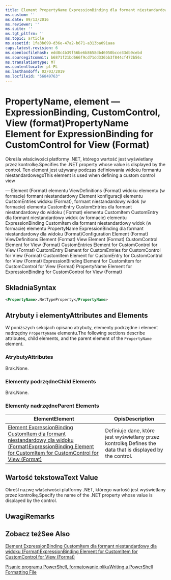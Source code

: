 ```yaml
---
title: Element PropertyName ExpressionBinding dla formant niestandardowy dla widoku (Format) | Dokumentacja firmy Microsoft
ms.custom: ''
ms.date: 09/13/2016
ms.reviewer: ''
ms.suite: ''
ms.tgt_pltfrm: ''
ms.topic: article
ms.assetid: 1fa3b699-d36e-47a2-b671-a313ba091aaa
caps.latest.revision: 6
ms.openlocfilehash: edd8c4b39f56be6b8658db46050bcce33db9cebd
ms.sourcegitcommit: b6871f21bd666f9cd71dd336bb3f844cf472b56c
ms.translationtype: MT
ms.contentlocale: pl-PL
ms.lasthandoff: 02/03/2019
ms.locfileid: "56849763"
---
```

# <a name="propertyname-element-for-expressionbinding-for-customcontrol-for-view-format"></a><span data-ttu-id="dedd6-102">PropertyName, element — ExpressionBinding, CustomControl, View (format)</span><span class="sxs-lookup"><span data-stu-id="dedd6-102">PropertyName Element for ExpressionBinding for CustomControl for View (Format)</span></span>

<span data-ttu-id="dedd6-103">Określa właściwości platformy .NET, którego wartość jest wyświetlany przez kontrolkę.</span><span class="sxs-lookup"><span data-stu-id="dedd6-103">Specifies the .NET property whose value is displayed by the control.</span></span> <span data-ttu-id="dedd6-104">Ten element jest używany podczas definiowania widoku formantu niestandardowego</span><span class="sxs-lookup"><span data-stu-id="dedd6-104">This element is used when defining a custom control view</span></span>

<span data-ttu-id="dedd6-105">— Element (Format) elementu ViewDefinitions (Format) widoku elementu (w formacie) formant niestandardowy Element konfiguracji elementu CustomEntries widoku (Format), formant niestandardowy widok (w formacie) elementu CustomEntry CustomEntries dla formant niestandardowy do widoku ( Format) elementu CustomItem CustomEntry dla formant niestandardowy widok (w formacie) elementu ExpressionBinding CustomItem dla formant niestandardowy widok (w formacie) elementu PropertyName ExpressionBinding dla formant niestandardowy dla widoku (Format)</span><span class="sxs-lookup"><span data-stu-id="dedd6-105">Configuration Element (Format) ViewDefinitions Element (Format) View Element (Format) CustomControl Element for View (Format) CustomEntries Element for CustomControl for View (Format) CustomEntry Element for CustomEntries for CustomControl for View (Format) CustomItem Element for CustomEntry for CustomControl for View (Format) ExpressionBinding Element for CustomItem for CustomControl for View (Format) PropertyName Element for ExpressionBinding for CustomControl for View (Format)</span></span>

## <a name="syntax"></a><span data-ttu-id="dedd6-106">Składnia</span><span class="sxs-lookup"><span data-stu-id="dedd6-106">Syntax</span></span>

```xml
<PropertyName>.NetTypeProperty</PropertyName>
```

## <a name="attributes-and-elements"></a><span data-ttu-id="dedd6-107">Atrybuty i elementy</span><span class="sxs-lookup"><span data-stu-id="dedd6-107">Attributes and Elements</span></span>

<span data-ttu-id="dedd6-108">W poniższych sekcjach opisano atrybuty, elementy podrzędne i element nadrzędny `PropertyName` elementu.</span><span class="sxs-lookup"><span data-stu-id="dedd6-108">The following sections describe attributes, child elements, and the parent element of the `PropertyName` element.</span></span>

### <a name="attributes"></a><span data-ttu-id="dedd6-109">Atrybuty</span><span class="sxs-lookup"><span data-stu-id="dedd6-109">Attributes</span></span>

<span data-ttu-id="dedd6-110">Brak.</span><span class="sxs-lookup"><span data-stu-id="dedd6-110">None.</span></span>

### <a name="child-elements"></a><span data-ttu-id="dedd6-111">Elementy podrzędne</span><span class="sxs-lookup"><span data-stu-id="dedd6-111">Child Elements</span></span>

<span data-ttu-id="dedd6-112">Brak.</span><span class="sxs-lookup"><span data-stu-id="dedd6-112">None.</span></span>

### <a name="parent-elements"></a><span data-ttu-id="dedd6-113">Elementy nadrzędne</span><span class="sxs-lookup"><span data-stu-id="dedd6-113">Parent Elements</span></span>

|<span data-ttu-id="dedd6-114">Element</span><span class="sxs-lookup"><span data-stu-id="dedd6-114">Element</span></span>|<span data-ttu-id="dedd6-115">Opis</span><span class="sxs-lookup"><span data-stu-id="dedd6-115">Description</span></span>|
|-------------|-----------------|
|[<span data-ttu-id="dedd6-116">Element ExpressionBinding CustomItem dla formant niestandardowy dla widoku (Format)</span><span class="sxs-lookup"><span data-stu-id="dedd6-116">ExpressionBinding Element for CustomItem for CustomControl for View (Format)</span></span>](./expressionbinding-element-for-customitem-for-customcontrol-for-view-format.md)|<span data-ttu-id="dedd6-117">Definiuje dane, które jest wyświetlany przez kontrolkę.</span><span class="sxs-lookup"><span data-stu-id="dedd6-117">Defines the data that is displayed by the control.</span></span>|

## <a name="text-value"></a><span data-ttu-id="dedd6-118">Wartość tekstowa</span><span class="sxs-lookup"><span data-stu-id="dedd6-118">Text Value</span></span>

<span data-ttu-id="dedd6-119">Określ nazwę właściwości platformy .NET, którego wartość jest wyświetlany przez kontrolkę.</span><span class="sxs-lookup"><span data-stu-id="dedd6-119">Specify the name of the .NET property whose value is displayed by the control.</span></span>

## <a name="remarks"></a><span data-ttu-id="dedd6-120">Uwagi</span><span class="sxs-lookup"><span data-stu-id="dedd6-120">Remarks</span></span>

## <a name="see-also"></a><span data-ttu-id="dedd6-121">Zobacz też</span><span class="sxs-lookup"><span data-stu-id="dedd6-121">See Also</span></span>

[<span data-ttu-id="dedd6-122">Element ExpressionBinding CustomItem dla formant niestandardowy dla widoku (Format)</span><span class="sxs-lookup"><span data-stu-id="dedd6-122">ExpressionBinding Element for CustomItem for CustomControl for View (Format)</span></span>](./expressionbinding-element-for-customitem-for-customcontrol-for-view-format.md)

[<span data-ttu-id="dedd6-123">Pisanie programu PowerShell, formatowanie pliku</span><span class="sxs-lookup"><span data-stu-id="dedd6-123">Writing a PowerShell Formatting File</span></span>](./writing-a-powershell-formatting-file.md)
